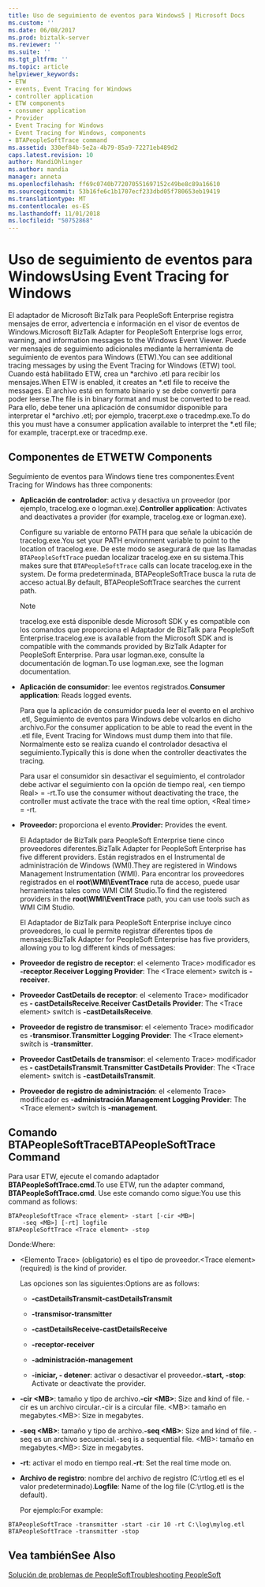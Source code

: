 ```yaml
---
title: Uso de seguimiento de eventos para Windows5 | Microsoft Docs
ms.custom: ''
ms.date: 06/08/2017
ms.prod: biztalk-server
ms.reviewer: ''
ms.suite: ''
ms.tgt_pltfrm: ''
ms.topic: article
helpviewer_keywords:
- ETW
- events, Event Tracing for Windows
- controller application
- ETW components
- consumer application
- Provider
- Event Tracing for Windows
- Event Tracing for Windows, components
- BTAPeopleSoftTrace command
ms.assetid: 330ef84b-5e2a-4b79-85a9-72271eb489d2
caps.latest.revision: 10
author: MandiOhlinger
ms.author: mandia
manager: anneta
ms.openlocfilehash: ff69c0740b772070551697152c49be8c89a16610
ms.sourcegitcommit: 53b16fe6c1b1707ecf233dbd05f780653eb19419
ms.translationtype: MT
ms.contentlocale: es-ES
ms.lasthandoff: 11/01/2018
ms.locfileid: "50752868"
---
```

# <a name="using-event-tracing-for-windows"></a><span data-ttu-id="75a2c-102">Uso de seguimiento de eventos para Windows</span><span class="sxs-lookup"><span data-stu-id="75a2c-102">Using Event Tracing for Windows</span></span>
<span data-ttu-id="75a2c-103">El adaptador de Microsoft BizTalk para PeopleSoft Enterprise registra mensajes de error, advertencia e información en el visor de eventos de Windows.</span><span class="sxs-lookup"><span data-stu-id="75a2c-103">Microsoft BizTalk Adapter for PeopleSoft Enterprise logs error, warning, and information messages to the Windows Event Viewer.</span></span> <span data-ttu-id="75a2c-104">Puede ver mensajes de seguimiento adicionales mediante la herramienta de seguimiento de eventos para Windows (ETW).</span><span class="sxs-lookup"><span data-stu-id="75a2c-104">You can see additional tracing messages by using the Event Tracing for Windows (ETW) tool.</span></span> <span data-ttu-id="75a2c-105">Cuando está habilitado ETW, crea un \*archivo .etl para recibir los mensajes.</span><span class="sxs-lookup"><span data-stu-id="75a2c-105">When ETW is enabled, it creates an \*.etl file to receive the messages.</span></span> <span data-ttu-id="75a2c-106">El archivo está en formato binario y se debe convertir para poder leerse.</span><span class="sxs-lookup"><span data-stu-id="75a2c-106">The file is in binary format and must be converted to be read.</span></span> <span data-ttu-id="75a2c-107">Para ello, debe tener una aplicación de consumidor disponible para interpretar el \*archivo .etl; por ejemplo, tracerpt.exe o tracedmp.exe.</span><span class="sxs-lookup"><span data-stu-id="75a2c-107">To do this you must have a consumer application available to interpret the \*.etl file; for example, tracerpt.exe or tracedmp.exe.</span></span>  
  
## <a name="etw-components"></a><span data-ttu-id="75a2c-108">Componentes de ETW</span><span class="sxs-lookup"><span data-stu-id="75a2c-108">ETW Components</span></span>  
 <span data-ttu-id="75a2c-109">Seguimiento de eventos para Windows tiene tres componentes:</span><span class="sxs-lookup"><span data-stu-id="75a2c-109">Event Tracing for Windows has three components:</span></span>  
  
- <span data-ttu-id="75a2c-110">**Aplicación de controlador**: activa y desactiva un proveedor (por ejemplo, tracelog.exe o logman.exe).</span><span class="sxs-lookup"><span data-stu-id="75a2c-110">**Controller application**: Activates and deactivates a provider (for example, tracelog.exe or logman.exe).</span></span>  
  
   <span data-ttu-id="75a2c-111">Configure su variable de entorno PATH para que señale la ubicación de tracelog.exe.</span><span class="sxs-lookup"><span data-stu-id="75a2c-111">You set your PATH environment variable to point to the location of tracelog.exe.</span></span> <span data-ttu-id="75a2c-112">De este modo se asegurará de que las llamadas `BTAPeopleSoftTrace` puedan localizar tracelog.exe en su sistema.</span><span class="sxs-lookup"><span data-stu-id="75a2c-112">This makes sure that `BTAPeopleSoftTrace` calls can locate tracelog.exe in the system.</span></span> <span data-ttu-id="75a2c-113">De forma predeterminada, BTAPeopleSoftTrace busca la ruta de acceso actual.</span><span class="sxs-lookup"><span data-stu-id="75a2c-113">By default, BTAPeopleSoftTrace searches the current path.</span></span>  
  
  > [!NOTE]
  >  <span data-ttu-id="75a2c-114">tracelog.exe está disponible desde Microsoft SDK y es compatible con los comandos que proporciona el Adaptador de BizTalk para PeopleSoft Enterprise.</span><span class="sxs-lookup"><span data-stu-id="75a2c-114">tracelog.exe is available from the Microsoft SDK and is compatible with the commands provided by BizTalk Adapter for PeopleSoft Enterprise.</span></span> <span data-ttu-id="75a2c-115">Para usar logman.exe, consulte la documentación de logman.</span><span class="sxs-lookup"><span data-stu-id="75a2c-115">To use logman.exe, see the logman documentation.</span></span>  
  
- <span data-ttu-id="75a2c-116">**Aplicación de consumidor**: lee eventos registrados.</span><span class="sxs-lookup"><span data-stu-id="75a2c-116">**Consumer application**: Reads logged events.</span></span>  
  
   <span data-ttu-id="75a2c-117">Para que la aplicación de consumidor pueda leer el evento en el archivo .etl, Seguimiento de eventos para Windows debe volcarlos en dicho archivo.</span><span class="sxs-lookup"><span data-stu-id="75a2c-117">For the consumer application to be able to read the event in the .etl file, Event Tracing for Windows must dump them into that file.</span></span> <span data-ttu-id="75a2c-118">Normalmente esto se realiza cuando el controlador desactiva el seguimiento.</span><span class="sxs-lookup"><span data-stu-id="75a2c-118">Typically this is done when the controller deactivates the tracing.</span></span>  
  
   <span data-ttu-id="75a2c-119">Para usar el consumidor sin desactivar el seguimiento, el controlador debe activar el seguimiento con la opción de tiempo real, \<en tiempo Real\> = -rt.</span><span class="sxs-lookup"><span data-stu-id="75a2c-119">To use the consumer without deactivating the trace, the controller must activate the trace with the real time option, \<Real time\> = -rt.</span></span>  
  
- <span data-ttu-id="75a2c-120">**Proveedor:** proporciona el evento.</span><span class="sxs-lookup"><span data-stu-id="75a2c-120">**Provider:** Provides the event.</span></span>  
  
   <span data-ttu-id="75a2c-121">El Adaptador de BizTalk para PeopleSoft Enterprise tiene cinco proveedores diferentes.</span><span class="sxs-lookup"><span data-stu-id="75a2c-121">BizTalk Adapter for PeopleSoft Enterprise has five different providers.</span></span> <span data-ttu-id="75a2c-122">Están registrados en el Instrumental de administración de Windows (WMI).</span><span class="sxs-lookup"><span data-stu-id="75a2c-122">They are registered in Windows Management Instrumentation (WMI).</span></span> <span data-ttu-id="75a2c-123">Para encontrar los proveedores registrados en el **root\WMI\EventTrace** ruta de acceso, puede usar herramientas tales como WMI CIM Studio.</span><span class="sxs-lookup"><span data-stu-id="75a2c-123">To find the registered providers in the **root\WMI\EventTrace** path, you can use tools such as WMI CIM Studio.</span></span>  
  
  <span data-ttu-id="75a2c-124">El Adaptador de BizTalk para PeopleSoft Enterprise incluye cinco proveedores, lo cual le permite registrar diferentes tipos de mensajes:</span><span class="sxs-lookup"><span data-stu-id="75a2c-124">BizTalk Adapter for PeopleSoft Enterprise has five providers, allowing you to log different kinds of messages:</span></span>  
  
- <span data-ttu-id="75a2c-125">**Proveedor de registro de receptor**: el \<elemento Trace\> modificador es **-receptor**.</span><span class="sxs-lookup"><span data-stu-id="75a2c-125">**Receiver Logging Provider**: The \<Trace element\> switch is **-receiver**.</span></span>  
  
- <span data-ttu-id="75a2c-126">**Proveedor CastDetails de receptor**: el \<elemento Trace\> modificador es **- castDetailsReceive**.</span><span class="sxs-lookup"><span data-stu-id="75a2c-126">**Receiver CastDetails Provider**: The \<Trace element\> switch is **-castDetailsReceive**.</span></span>  
  
- <span data-ttu-id="75a2c-127">**Proveedor de registro de transmisor**: el \<elemento Trace\> modificador es **-transmisor**.</span><span class="sxs-lookup"><span data-stu-id="75a2c-127">**Transmitter Logging Provider**: The \<Trace element\> switch is **-transmitter**.</span></span>  
  
- <span data-ttu-id="75a2c-128">**Proveedor CastDetails de transmisor**: el \<elemento Trace\> modificador es **- castDetailsTransmit**.</span><span class="sxs-lookup"><span data-stu-id="75a2c-128">**Transmitter CastDetails Provider**: The \<Trace element\> switch is **-castDetailsTransmit**.</span></span>  
  
- <span data-ttu-id="75a2c-129">**Proveedor de registro de administración**: el \<elemento Trace\> modificador es **-administración**.</span><span class="sxs-lookup"><span data-stu-id="75a2c-129">**Management Logging Provider**: The \<Trace element\> switch is **-management**.</span></span>  
  
## <a name="btapeoplesofttrace-command"></a><span data-ttu-id="75a2c-130">Comando BTAPeopleSoftTrace</span><span class="sxs-lookup"><span data-stu-id="75a2c-130">BTAPeopleSoftTrace Command</span></span>  
 <span data-ttu-id="75a2c-131">Para usar ETW, ejecute el comando adaptador **BTAPeopleSoftTrace.cmd**.</span><span class="sxs-lookup"><span data-stu-id="75a2c-131">To use ETW, run the adapter command, **BTAPeopleSoftTrace.cmd**.</span></span> <span data-ttu-id="75a2c-132">Use este comando como sigue:</span><span class="sxs-lookup"><span data-stu-id="75a2c-132">You use this command as follows:</span></span>  
  
```  
BTAPeopleSoftTrace <Trace element> -start [-cir <MB>|   
    -seq <MB>] [-rt] logfile  
BTAPeopleSoftTrace <Trace element> -stop  
```  
  
 <span data-ttu-id="75a2c-133">Donde:</span><span class="sxs-lookup"><span data-stu-id="75a2c-133">Where:</span></span>  
  
- <span data-ttu-id="75a2c-134">\<Elemento Trace\> (obligatorio) es el tipo de proveedor.</span><span class="sxs-lookup"><span data-stu-id="75a2c-134">\<Trace element\> (required) is the kind of provider.</span></span>  
  
   <span data-ttu-id="75a2c-135">Las opciones son las siguientes:</span><span class="sxs-lookup"><span data-stu-id="75a2c-135">Options are as follows:</span></span>  
  
  -   <span data-ttu-id="75a2c-136">**-castDetailsTransmit**</span><span class="sxs-lookup"><span data-stu-id="75a2c-136">**-castDetailsTransmit**</span></span>  
  
  -   <span data-ttu-id="75a2c-137">**-transmisor**</span><span class="sxs-lookup"><span data-stu-id="75a2c-137">**-transmitter**</span></span>  
  
  -   <span data-ttu-id="75a2c-138">**-castDetailsReceive**</span><span class="sxs-lookup"><span data-stu-id="75a2c-138">**-castDetailsReceive**</span></span>  
  
  -   <span data-ttu-id="75a2c-139">**-receptor**</span><span class="sxs-lookup"><span data-stu-id="75a2c-139">**-receiver**</span></span>  
  
  -   <span data-ttu-id="75a2c-140">**-administración**</span><span class="sxs-lookup"><span data-stu-id="75a2c-140">**-management**</span></span>  
  
  -   <span data-ttu-id="75a2c-141">**-iniciar, - detener**: activar o desactivar el proveedor.</span><span class="sxs-lookup"><span data-stu-id="75a2c-141">**-start, -stop**: Activate or deactivate the provider.</span></span>  
  
- <span data-ttu-id="75a2c-142">**-cir \<MB\>**: tamaño y tipo de archivo.</span><span class="sxs-lookup"><span data-stu-id="75a2c-142">**-cir \<MB\>**: Size and kind of file.</span></span> <span data-ttu-id="75a2c-143">-cir es un archivo circular.</span><span class="sxs-lookup"><span data-stu-id="75a2c-143">-cir is a circular file.</span></span> <span data-ttu-id="75a2c-144">\<MB\>: tamaño en megabytes.</span><span class="sxs-lookup"><span data-stu-id="75a2c-144">\<MB\>: Size in megabytes.</span></span>  
  
- <span data-ttu-id="75a2c-145">**-seq \<MB\>**: tamaño y tipo de archivo.</span><span class="sxs-lookup"><span data-stu-id="75a2c-145">**-seq \<MB\>**: Size and kind of file.</span></span> <span data-ttu-id="75a2c-146">-seq es un archivo secuencial.</span><span class="sxs-lookup"><span data-stu-id="75a2c-146">-seq is a sequential file.</span></span> <span data-ttu-id="75a2c-147">\<MB\>: tamaño en megabytes.</span><span class="sxs-lookup"><span data-stu-id="75a2c-147">\<MB\>: Size in megabytes.</span></span>  
  
- <span data-ttu-id="75a2c-148">**-rt**: activar el modo en tiempo real.</span><span class="sxs-lookup"><span data-stu-id="75a2c-148">**-rt**: Set the real time mode on.</span></span>  
  
- <span data-ttu-id="75a2c-149">**Archivo de registro**: nombre del archivo de registro (C:\rtlog.etl es el valor predeterminado).</span><span class="sxs-lookup"><span data-stu-id="75a2c-149">**Logfile**: Name of the log file (C:\rtlog.etl is the default).</span></span>  
  
  <span data-ttu-id="75a2c-150">Por ejemplo:</span><span class="sxs-lookup"><span data-stu-id="75a2c-150">For example:</span></span>  
  
```  
BTAPeopleSoftTrace -transmitter -start -cir 10 -rt C:\log\mylog.etl  
BTAPeopleSoftTrace -transmitter -stop  
```  
  
## <a name="see-also"></a><span data-ttu-id="75a2c-151">Vea también</span><span class="sxs-lookup"><span data-stu-id="75a2c-151">See Also</span></span>  
 [<span data-ttu-id="75a2c-152">Solución de problemas de PeopleSoft</span><span class="sxs-lookup"><span data-stu-id="75a2c-152">Troubleshooting PeopleSoft</span></span>](../core/troubleshooting-peoplesoft.md)